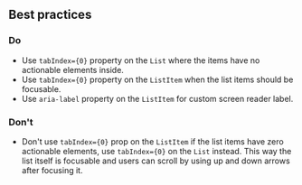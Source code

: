 ## Best practices

### Do

- Use `tabIndex={0}` property on the `List` where the items have no actionable elements inside.
- Use `tabIndex={0}` property on the `ListItem` when the list items should be focusable.
- Use `aria-label` property on the `ListItem` for custom screen reader label.

### Don't

- Don't use `tabIndex={0}` prop on the `ListItem` if the list items have zero actionable elements, use `tabIndex={0}` on the `List` instead.
  This way the list itself is focusable and users can scroll by using up and down arrows after focusing it.
